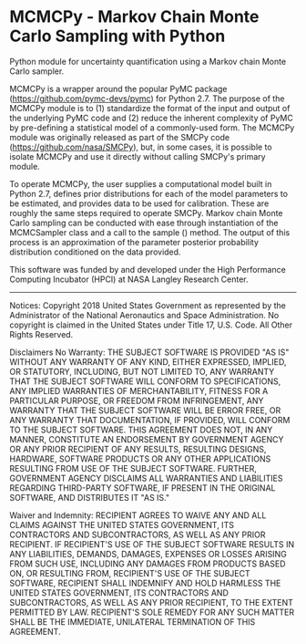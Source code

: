 MCMCPy - **M**arkov **C**hain **M**onte **C**arlo **S**ampling with **Py**thon 
==========================================================================
Python module for uncertainty quantification using a Markov chain Monte
Carlo sampler.

MCMCPy is a wrapper around the popular PyMC package (https://github.com/pymc-devs/pymc)
for Python 2.7. The purpose of the MCMCPy module is to (1) standardize the
format of the input and output of the underlying PyMC code and (2) reduce the
inherent complexity of PyMC by pre-defining a statistical model of a commonly-used
form. The MCMCPy module was originally released as part of the SMCPy code
(https://github.com/nasa/SMCPy), but, in some cases, it is possible to isolate
MCMCPy and use it directly without calling SMCPy's primary module.
 
To operate MCMCPy, the user supplies a computational model built in Python 2.7,
defines prior distributions for each of the model parameters to be estimated, and
provides data to be used for calibration. These are roughly the same steps required
to operate SMCPy. Markov chain Monte Carlo sampling can be conducted with ease
through instantiation of the MCMCSampler class and a call to the sample () method.
The output of this process is an approximation of the parameter posterior probability
distribution conditioned on the data provided.

This software was funded by and developed under the High Performance Computing Incubator
(HPCI) at NASA Langley Research Center.

----------------------------------------------------------------------------------------------
Notices:
Copyright 2018 United States Government as represented by the Administrator of the National Aeronautics and Space Administration. No copyright is claimed in the United States under Title 17, U.S. Code. All Other Rights Reserved.
 
Disclaimers
No Warranty: THE SUBJECT SOFTWARE IS PROVIDED "AS IS" WITHOUT ANY WARRANTY OF ANY KIND, EITHER EXPRESSED, IMPLIED, OR STATUTORY, INCLUDING, BUT NOT LIMITED TO, ANY WARRANTY THAT THE SUBJECT SOFTWARE WILL CONFORM TO SPECIFICATIONS, ANY IMPLIED WARRANTIES OF MERCHANTABILITY, FITNESS FOR A PARTICULAR PURPOSE, OR FREEDOM FROM INFRINGEMENT, ANY WARRANTY THAT THE SUBJECT SOFTWARE WILL BE ERROR FREE, OR ANY WARRANTY THAT DOCUMENTATION, IF PROVIDED, WILL CONFORM TO THE SUBJECT SOFTWARE. THIS AGREEMENT DOES NOT, IN ANY MANNER, CONSTITUTE AN ENDORSEMENT BY GOVERNMENT AGENCY OR ANY PRIOR RECIPIENT OF ANY RESULTS, RESULTING DESIGNS, HARDWARE, SOFTWARE PRODUCTS OR ANY OTHER APPLICATIONS RESULTING FROM USE OF THE SUBJECT SOFTWARE.  FURTHER, GOVERNMENT AGENCY DISCLAIMS ALL WARRANTIES AND LIABILITIES REGARDING THIRD-PARTY SOFTWARE, IF PRESENT IN THE ORIGINAL SOFTWARE, AND DISTRIBUTES IT "AS IS." 
 
Waiver and Indemnity:  RECIPIENT AGREES TO WAIVE ANY AND ALL CLAIMS AGAINST THE UNITED STATES GOVERNMENT, ITS CONTRACTORS AND SUBCONTRACTORS, AS WELL AS ANY PRIOR RECIPIENT.  IF RECIPIENT'S USE OF THE SUBJECT SOFTWARE RESULTS IN ANY LIABILITIES, DEMANDS, DAMAGES, EXPENSES OR LOSSES ARISING FROM SUCH USE, INCLUDING ANY DAMAGES FROM PRODUCTS BASED ON, OR RESULTING FROM, RECIPIENT'S USE OF THE SUBJECT SOFTWARE, RECIPIENT SHALL INDEMNIFY AND HOLD HARMLESS THE UNITED STATES GOVERNMENT, ITS CONTRACTORS AND SUBCONTRACTORS, AS WELL AS ANY PRIOR RECIPIENT, TO THE EXTENT PERMITTED BY LAW.  RECIPIENT'S SOLE REMEDY FOR ANY SUCH MATTER SHALL BE THE IMMEDIATE, UNILATERAL TERMINATION OF THIS AGREEMENT.
 
